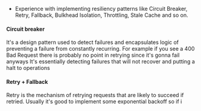- Experience with implementing resiliency patterns like Circuit Breaker, Retry, Fallback, Bulkhead Isolation, Throttling, Stale Cache and so on.
#### Circuit breaker
It's a design pattern used to detect failures and encapsulates logic of preventing a failure from constantly recurring.
For example if you see a 400 Bad Request there is probably no point in retrying since it's gonna fail anyways
It's essentially detecting failures that will not recover and putting a halt to operations
#### Retry + Fallback
Retry is the mechanism of retrying requests that are likely to succeed if retried. Usually it's good to implement some exponential backoff so if i